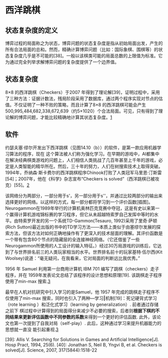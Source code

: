 

<!--
 * @version:
 * @Author:  StevenJokess（蔡舒起） https://github.com/StevenJokess
 * @Date: 2023-04-16 21:03:36
 * @LastEditors:  StevenJokess（蔡舒起） https://github.com/StevenJokess
 * @LastEditTime: 2023-06-07 13:34:34
 * @Description:
 * @Help me: make friends by a867907127@gmail.com and help me get some “foreign” things or service I need in life; 如有帮助，请赞助，失业3年了。![支付宝收款码](https://github.com/StevenJokess/d2rl/blob/master/img/%E6%94%B6.jpg)
 * @TODO::
 * @Reference:
-->
# 西洋跳棋

## 状态复杂度的定义

博弈过程的局面称之为状态，博弈问题的状态复杂度是指从初始局面出发，产生的所有合法局面的总和。然而，精确计算博弈问题（比如：国际象棋、围棋等）的状态复杂度几乎是不可能的[38]。一般以该棋类可能的局面总数的上限值为标准。它为通过完全列举求解博弈问题的复杂度提供了一个边界值。

## 状态复杂度

8×8 的西洋跳棋（Checkers）于2007 年得到了理论解[39]，证明过程中，采用了三种方法：证据计数法，残局阶段采用了数据库，通过两个程序实现对节点的估值。不仅证明了一种不败的策略，而且计算了8×8 的西洋跳棋可能会产生500,995,484,682,338,672,639（约5×1020）个合法局面。可见，只有得到了理论解的博弈问题，才能比较精确地计算其状态复杂度。[1]

## 软件

约瑟夫塞·缪尔开发出下西洋跳棋（见图14.10（b））的软件，是第一款应用机器学习算法的程序，现在
这个算法被人们称为强化学习。在早期的游戏中，AI都集中在解决经典棋类游戏的问题上，人们相信人类挑战了几百年甚至上千年的游戏，必定是人类智能的精华所在。然后，三十年的努力，人们在树搜索技术上取得突破。1994年，乔纳森·斯卡费尔的西洋跳棋程序Chinook打败了人类冠军马里恩·汀斯雷[54]；2007年，他在《科学》杂志宣布“Checkers is solved”（西洋跳棋已被攻克）[55]。[2]




该网络分为两部分，一部分用于s'，另一部分用于s''，并通过比较两部分的输出来选择更好的网络。以这样的方式，每一部分都将学习到一个评价函数[插图]。Neurogammon在1989年举行的计算机奥林匹克竞赛中夺冠，这是有史以来第一个赢得计算机游戏锦标赛的学习程序，但它从未超越特索罗自己发挥中等时的水平。由特索罗开发的另一个系统TD-Gammon(Tesauro, 1992)采用了里奇·萨顿(Rich Sutton)最近出版的书中的TD学习方法——本质上类似于由塞缪尔发展的探索方法，但该方法对如何正确地操作有了更深入的技术层面的理解。其评价函数是一个带有包含80个节点的隐藏层的全连接神经网络。（它还借鉴了一些Neurogammon所使用的人工设计的输入特征。）经过30万局游戏的训练后，它达到了与世界排名前三的人类玩家相当的水平。世界排名前十的玩家基特·伍尔西(Kit Woolsey)说道：“毫无疑问，在我看来，它对局面的判断远比我优秀。”

1956 年 Samuel 利用第一台商用计算机 IBM 701 编写了跳棋（checkers）走子程序，并在 1959年发表论文总结了该程序的设计思想和原理[19].  该跳棋走子程序使用了min-max 搜索.[3]

最早在人机对抗研究中引入学习的是Samuel，他 1957 年完成的跳棋走子程序不仅使用了min-max 搜索，同时也引入了两种―学习‖机制[19]：死记硬背式学习（rote learning ）和泛化式学习（learning by generalization）.  前者通过存储之前下
棋过程中计算得到的局面得分来减少不必要的搜索，后者则**根据下棋的不同结果来更新评估函数中不同参数的系数**来得到一个更好的评估函数.  此外，该论文也第一次提到了自我对局（self-play）.  此后，这种通过学习来提升机器能力的思想就一直没
能引起重视.[3]

[1]: https://www.ambchina.com/data/upload/image/20220226/2017%E4%B8%AD%E5%9B%BD%E4%BA%BA%E5%B7%A5%E6%99%BA%E8%83%BD%E7%B3%BB%E5%88%97%E7%99%BD%E7%9A%AE%E4%B9%A6--%E6%99%BA%E8%83%BD%E5%8D%9A%E5%BC%88-2017.pdf
[2]: https://pdf-1307664364.cos.ap-chengdu.myqcloud.com/%E6%95%99%E6%9D%90/%E6%9C%BA%E5%99%A8%E5%AD%A6%E4%B9%A0/%E3%80%8A%E7%99%BE%E9%9D%A2%E6%9C%BA%E5%99%A8%E5%AD%A6%E4%B9%A0%E7%AE%97%E6%B3%95%E5%B7%A5%E7%A8%8B%E5%B8%88%E5%B8%A6%E4%BD%A0%E5%8E%BB%E9%9D%A2%E8%AF%95%E3%80%8B%E4%B8%AD%E6%96%87PDF.pdf
[3]: http://cjc.ict.ac.cn/online/onlinepaper/zl-202297212302.pdf

[39]: Allis V. Searching for Solutions in Games and Artificial Intelligence[J]. Hosp Pract, 1994, 25(6).
[40]: Jonathan S, Neil B, Yngvi B, et al. Checkers is solved[J]. Science,
2007, 317(5844):1518-22
